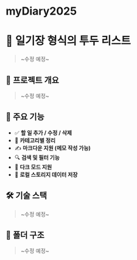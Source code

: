# myDiary2025

# 📝 일기장 형식의 투두 리스트
> ~수정 예정~

## 📖 프로젝트 개요
> ~수정 예정~

## 🎯 주요 기능
- ✅ **할 일 추가 / 수정 / 삭제**
- 📂 **카테고리별 정리**
- ✍️ **마크다운 지원 (메모 작성 가능)**
- 🔍 **검색 및 필터 기능**
- 🌙 **다크 모드 지원**
- 💾 **로컬 스토리지 데이터 저장**

## 🛠️ 기술 스택
> ~수정 예정~

## 📂 폴더 구조
> ~수정 예정~